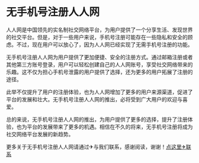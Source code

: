 # 无手机号注册人人网

人人网是中国领先的实名制社交网络平台，为用户提供了一个分享生活、发现世界的社交平台。但是，对于一些用户来说，手机号注册可能存在一些隐私和安全的顾虑。不过，现在用户可以放心了，因为人人网已经实现了无需手机号注册的功能。

无手机号注册人人网为用户提供了更加便捷、安全的注册方式。通过邮箱注册或者其他第三方账号登录，用户可以轻松创建自己的人人网账号，享受社交网络带来的乐趣。这不仅为担心手机号泄露的用户提供了选择，还为更多的用户拓展了注册的途径。

此举不仅提升了用户的注册体验，也为人人网增加了更多的用户来源渠道，促进了平台的发展和壮大。无手机号注册人人网的推出，必将受到广大用户的欢迎与喜爱。

总的来说，无手机号注册人人网的推出，为用户提供了更多的选择，提升了注册体验，也为平台的发展带来了更多的机遇。相信在不久的将来，无手机号注册将成为社交网络平台发展的新趋势。

更多关于无手机号注册人人网请通过✈与我们联系，感谢阅读，谢谢！[点这里✈联系](https://ss.k02.cc)